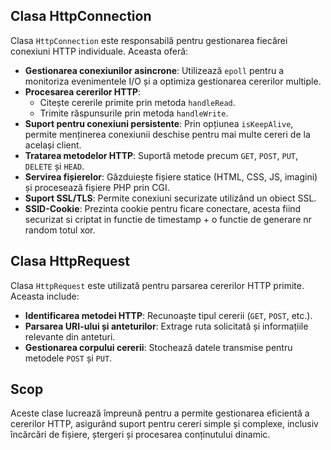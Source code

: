 ## Clasa HttpConnection

Clasa `HttpConnection` este responsabilă pentru gestionarea fiecărei conexiuni HTTP individuale. Aceasta oferă:
- **Gestionarea conexiunilor asincrone**: Utilizează `epoll` pentru a monitoriza evenimentele I/O și a optimiza gestionarea cererilor multiple.
- **Procesarea cererilor HTTP**:
  - Citește cererile primite prin metoda `handleRead`.
  - Trimite răspunsurile prin metoda `handleWrite`.
- **Suport pentru conexiuni persistente**: Prin opțiunea `isKeepAlive`, permite menținerea conexiunii deschise pentru mai multe cereri de la același client.
- **Tratarea metodelor HTTP**: Suportă metode precum `GET`, `POST`, `PUT`, `DELETE` și `HEAD`.
- **Servirea fișierelor**: Găzduiește fișiere statice (HTML, CSS, JS, imagini) și procesează fișiere PHP prin CGI.
- **Suport SSL/TLS**: Permite conexiuni securizate utilizând un obiect SSL.
- **SSID-Cookie**: Prezinta cookie pentru ficare conectare, acesta fiind securizat si criptat in functie de timestamp + o functie de generare nr random totul xor.


## Clasa HttpRequest

Clasa `HttpRequest` este utilizată pentru parsarea cererilor HTTP primite. Aceasta include:
- **Identificarea metodei HTTP**: Recunoaște tipul cererii (`GET`, `POST`, etc.).
- **Parsarea URI-ului și anteturilor**: Extrage ruta solicitată și informațiile relevante din anteturi.
- **Gestionarea corpului cererii**: Stochează datele transmise pentru metodele `POST` și `PUT`.

## Scop

Aceste clase lucrează împreună pentru a permite gestionarea eficientă a cererilor HTTP, asigurând suport pentru cereri simple și complexe, inclusiv încărcări de fișiere, ștergeri și procesarea conținutului dinamic.

